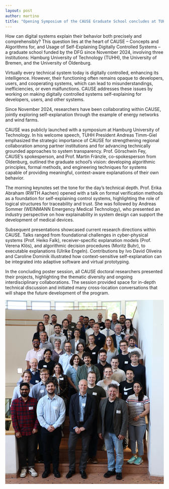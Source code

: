 ```yaml
---
layout: post
author: martino
title: "Opening Symposium of the CAUSE Graduate School concludes at TUHH"
---
```


How can digital systems explain their behavior both precisely and comprehensibly? This question lies at the heart of CAUSE – Concepts and Algorithms for, and Usage of Self-Explaining Digitally Controlled Systems – a graduate school funded by the DFG since November 2024, involving three institutions: Hamburg University of Technology (TUHH), the University of Bremen, and the University of Oldenburg.

Virtually every technical system today is digitally controlled, enhancing its intelligence. However, their functioning often remains opaque to developers, users, and cooperating systems, which can lead to misunderstandings, inefficiencies, or even malfunctions. CAUSE addresses these issues by working on making digitally controlled systems self-explaining for developers, users, and other systems.

Since November 2024, researchers have been collaborating within CAUSE, jointly exploring self-explanation through the example of energy networks and wind farms.

CAUSE was publicly launched with a symposium at Hamburg University of Technology. In his welcome speech, TUHH President Andreas Timm-Giel emphasized the strategic importance of CAUSE for strengthening regional collaboration among partner institutions and for advancing technically grounded approaches to system transparency. Prof. Görschwin Fey, CAUSE’s spokesperson, and Prof. Martin Fränzle, co-spokesperson from Oldenburg, outlined the graduate school’s vision: developing algorithmic principles, formal methods, and engineering techniques for systems capable of providing meaningful, context-aware explanations of their own behavior.

The morning keynotes set the tone for the day’s technical depth. Prof. Erika Abraham (RWTH Aachen) opened with a talk on formal verification methods as a foundation for self-explaining control systems, highlighting the role of logical structures for traceability and trust. She was followed by Andreas Sommer (WEINMANN Emergency Medical Technology), who presented an industry perspective on how explainability in system design can support the development of medical devices.

Subsequent presentations showcased current research directions within CAUSE. Talks ranged from foundational challenges in cyber-physical systems (Prof. Heiko Falk), receiver-specific explanation models (Prof. Verena Klös), and algorithmic decision procedures (Moritz Buhr), to executable explanations (Ulrike Engeln). Contributions by Ivo David Oliveira and Caroline Dominik illustrated how context-sensitive self-explanation can be integrated into adaptive software and virtual prototyping.

In the concluding poster session, all CAUSE doctoral researchers presented their projects, highlighting the thematic diversity and ongoing interdisciplinary collaborations. The session provided space for in-depth technical discussion and initiated many cross-location conversations that will shape the future development of the program.

<img src="\assets\img\20250613_group_photo.webp" class="img-fluid" alt="Group photo">